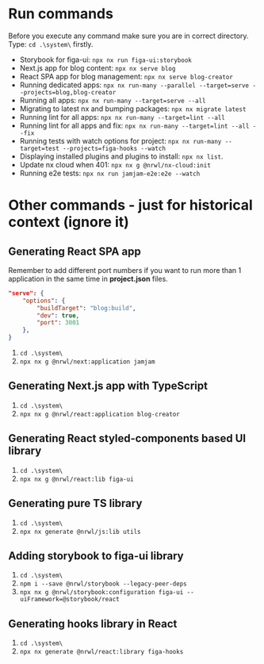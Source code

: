 # Run commands

Before you execute any command make sure you are in correct directory. Type: `cd .\system\` firstly.

- Storybook for figa-ui: `npx nx run figa-ui:storybook`
- Next.js app for blog content: `npx nx serve blog`
- React SPA app for blog management: `npx nx serve blog-creator`
- Running dedicated apps: `npx nx run-many --parallel --target=serve --projects=blog,blog-creator`
- Running all apps: `npx nx run-many --target=serve --all`
- Migrating to latest nx and bumping packages: `npx nx migrate latest`
- Running lint for all apps: `npx nx run-many --target=lint --all`
- Running lint for all apps and fix: `npx nx run-many --target=lint --all --fix`
- Running tests with watch options for project: `npx nx run-many --target=test --projects=figa-hooks --watch`
- Displaying installed plugins and plugins to install: `npx nx list`.
- Update nx cloud when 401: `npx nx g @nrwl/nx-cloud:init`
- Running e2e tests: `npx nx run jamjam-e2e:e2e --watch`

# Other commands - just for historical context (ignore it)

## Generating React SPA app

Remember to add different port numbers if you want to run more than 1 application in the same time in **project.json** files.

```json
"serve": {
    "options": {
        "buildTarget": "blog:build",
        "dev": true,
        "port": 3001
    },
}
```

1. `cd .\system\`
2. `npx nx g @nrwl/next:application jamjam`

## Generating Next.js app with TypeScript

1. `cd .\system\`
2. `npx nx g @nrwl/react:application blog-creator`

## Generating React styled-components based UI library

1. `cd .\system\`
2. `npx nx g @nrwl/react:lib figa-ui`

## Generating pure TS library

1. `cd .\system\`
2. `npx nx generate @nrwl/js:lib utils`

## Adding storybook to figa-ui library

1. `cd .\system\`
2. `npm i --save @nrwl/storybook --legacy-peer-deps`
3. `npx nx g @nrwl/storybook:configuration figa-ui --uiFramework=@storybook/react`

## Generating hooks library in React

1. `cd .\system\`
2. `npx nx generate @nrwl/react:library figa-hooks`
